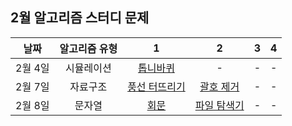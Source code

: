 ## 2월 알고리즘 스터디 문제

|   날짜    | 알고리즘 유형 |                                  1                                   |                             2                             |  3  |  4  |
| :-------: | :-----------: | :------------------------------------------------------------------: | :-------------------------------------------------------: | :-: | :-: |
|  2월 4일  |  시뮬레이션   |           [톱니바퀴](https://www.acmicpc.net/problem/14891)           |                             -                             |  -  |  -  |
|  2월 7일  |   자료구조    |         [풍선 터뜨리기](https://www.acmicpc.net/problem/2346)         |     [괄호 제거](https://www.acmicpc.net/problem/2800)      |  -  |  -  |
|  2월 8일  |    문자열     |            [회문](https://www.acmicpc.net/problem/17609)              |   [파일 탐색기](https://www.acmicpc.net/problem/20210)     |  -  |  -  |
